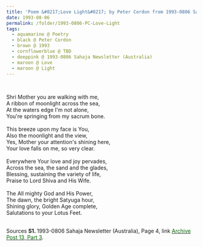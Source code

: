 ```yaml
---
title: 'Poem &#8217;Love Light&#8217; by Peter Cordon from 1993-0806 Sahaja Newsletter (Australia), Page 4'
date: 1993-08-06
permalink: /folder/1993-0806-PC-Love-Light
tags:
  - aquamarine @ Poetry
  - black @ Peter Cordon
  - brown @ 1993
  - cornflowerblue @ TBD
  - deeppink @ 1993-0806 Sahaja Newsletter (Australia)
  - maroon @ Love
  - maroon @ Light
---
```


<br>

<p>
Shri Mother you are walking with me,<br>
A ribbon of moonlight across the sea,<br>
At the waters edge I'm not alone,<br>
You're springing from my sacrum bone.<br>
<br>
This breeze upon my face is You,<br>
Also the moonlight and the view,<br>
Yes, Mother your attention's shining here,<br>
Your love falls on me, so very clear.<br>
<br>
Everywhere Your love and joy pervades,<br>
Across the sea, the sand and the glades,<br>
Blessing, sustaining the variety of life,<br>
Praise to Lord Shiva and His Wife.<br>
<br>
The All mighty God and His Power,<br>
The dawn, the bright Satyuga hour,<br>
Shining glory, Golden Age complete,<br>
Salutations to your Lotus Feet.<br>
</p>

<br>

<wave-list>
<list-title color="DarkSeaGreen" width="40">Sources</list-title>
  <list-item color="BlanchedAlmond"  width="280"><b>S1. </b> 1993-0806 Sahaja Newsletter (Australia), Page 4, link <a href="https://seven-teams.github.io/archives/2023/0907"><font color="DarkGreen">Archive Post 13, Part 3</font></a>.</list-item>
</wave-list>